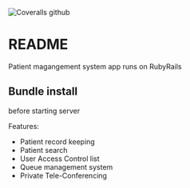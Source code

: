 ![Coveralls github](https://img.shields.io/coveralls/github/jekyll/jekyll.svg)

# README

Patient magangement system app runs on RubyRails

## Bundle install
before starting server

Features:

* Patient record keeping
* Patient search
* User Access Control list
* Queue management system
* Private Tele-Conferencing

